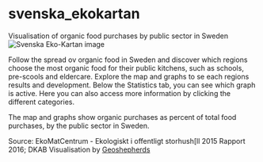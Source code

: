# svenska_ekokartan
Visualisation of organic food purchases by public sector in Sweden
![Svenska Eko-Kartan image](https://drive.google.com/uc?export=view&id=0B0m29fs8GfgrMTU1MEI4MEUyMDYyQ0YwRDowLjE)

Follow the spread ov organic food in Sweden and discover which regions choose the most organic food for their public kitchens, such as schools, pre-scools and eldercare.
Explore the map and graphs to se each regions results and development. Below the Statistics tab, you can see which graph is active. Here you can also access more information by clicking the different categories.

The map and graphs show organic purchases as percent of total food purchases, by the public sector in Sweden.

Source: EkoMatCentrum - Ekologiskt i offentligt storhush[ll 2015 Rapport 2016; DKAB
Visualisation by [Geoshepherds](http://geoshepherds.com)
